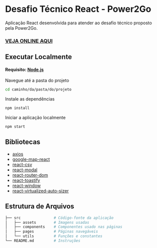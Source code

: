 # Desafio Técnico React - Power2Go
Aplicação React desenvolvida para atender ao desafio técnico proposto pela Power2Go.

### [VEJA ONLINE AQUI](https://power2go-tech-challenge.web.app/)

## Executar Localmente

#### Requisito: [Node.js](https://nodejs.org/en/download/current)

Navegue até a pasta do projeto
~~~bash  
cd caminho/da/pasta/do/projeto
~~~

Instale as dependências
~~~bash  
npm install
~~~

Iniciar a aplicação localmente
~~~bash  
npm start
~~~

## Bibliotecas

 + [axios](https://github.com/axios/axios)
 + [google-map-react](https://github.com/google-map-react/google-map-react)
 + [react-csv](https://github.com/react-csv/react-csv)
 + [react-modal](https://github.com/reactjs/react-modal)
 + [react-router-dom](https://github.com/remix-run/react-router)
 + [react-toastify](https://github.com/fkhadra/react-toastify)
 + [react-window](https://github.com/bvaughn/react-window)
 + [react-virtualized-auto-sizer](https://github.com/bvaughn/react-virtualized-auto-sizer)

## Estrutura de Arquivos

```sh
├── src               # Código-fonte da aplicação
│   ├── assets        # Imagens usadas
│   ├── components    # Componentes usado nas páginas
│   ├── pages         # Páginas navegáveis
│   └── utils         # Funções e constantes
└── README.md         # Instruções
```
